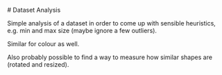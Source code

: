 # Dataset Analysis 

Simple analysis of a dataset in order to come up with sensible heuristics,
e.g. min and max size (maybe ignore a few outliers). 

Similar for colour as well. 

Also probably possible to find a way to measure how similar shapes are (rotated and resized). 

